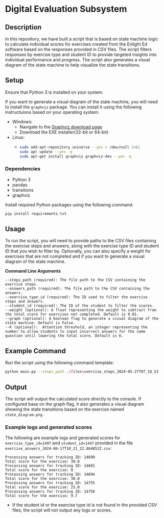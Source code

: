 # Digital Evaluation Subsystem

## Description
In this repository, we have built a script that is based on state machine logic to calculate  individual scores for exercises created from the Enlight Ed software based on the responses provided in CSV files. The script filters responses by exercise type and student ID to provide targeted insights into individual performance and progress. The script also generates a visual diagram of the state machine to help visualize the state transitions.

## Setup
Ensure that Python 3 is installed on your system.

If you want to generate a visual diagram of the state machine, you will need to install the `graphviz` package. You can install it using the following instructuions based on your operating system:
* Windows:
  * Navigate to the [Graphviz download page](https://graphviz.gitlab.io/_pages/Download/Download_windows.html) 
  * Download the EXE installer(32-bit or 64-bit)
* Linux: 
  * ```bash
    sudo add-apt-repository universe --yes > /dev/null 2>&1
    sudo apt update --yes -q
    sudo apt-get install graphviz graphviz-dev --yes -q
    ```



### Dependencies
- Python 3
- pandas
- transitions
- graphviz

Install required Python packages using the following command:

```bash
pip install requirements.txt
```

## Usage

To run the script, you will need to provide paths to the CSV files containing the exercise steps and answers, along with the exercise type ID and student ID that you wish to filter by. Optionally, you can also specify a weight for exercises that are not completed and if you want to generate a visual diagram of the state machine.

**Command Line Arguments**

    --steps_path (required): The file path to the CSV containing the exercise steps.
    --answers_path (required): The file path to the CSV containing the answers.
    --exercise_type_id (required): The ID used to filter the exercise steps and answers.
    --student_id (required): The ID of the student to filter the scores.
    --weight (optional): A float representing the weight to subtract from the total score for exercises not completed. Default is 0.01.
    --graph (optional): A boolean flag to generate a visual diagram of the state machine. Default is False.
    --Κ (optional):  Attention threshold, an integer representing the number to allow students to input incorrect answers for the same question until lowering the total score. Default is 6.
## Example Command

Run the script using the following command template:

```bash
python main.py --steps_path .\files\exercise_steps_2024-05-27T07_18_53.350009Z.csv --answers_path .\files\exercise_answers_2024-06-17T10_21_22.864852Z.csv --exercise_type_id 1497 --student_id 1447 --weight 0.01 --graph
```

## Output

The script will output the calculated score directly to the console. If configured base on the graph flag, it also generates a visual diagram showing the state transitions based on the exercise named `state_diagram.png`.
### Example logs and generated scores
The following are example logs and generated scores for `exercise_type_id=1497` and `student_id=1447` provided in the file `exercise_answers_2024-06-17T10_21_22.864852Z.csv`:

```
Processing answers for tracking ID: 14690
Total score for the exercise: 30.0
Processing answers for tracking ID: 14691
Total score for the exercise: 0
Processing answers for tracking ID: 14694
Total score for the exercise: 30.0
Processing answers for tracking ID: 14755
Total score for the exercise: 25.0
Processing answers for tracking ID: 14756
Total score for the exercise: 9.7
```
* If the student id or the exercise type id is not found in the provided CSV files, the script will not output any logs or scores.
